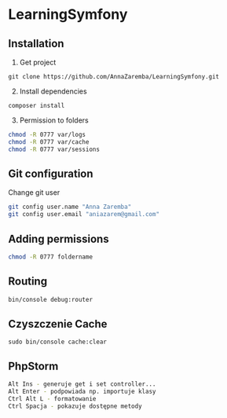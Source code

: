 LearningSymfony
===============

Installation
------------

1. Get project
```
git clone https://github.com/AnnaZaremba/LearningSymfony.git
```
2. Install dependencies
```
composer install
```
3. Permission to folders
```bash
chmod -R 0777 var/logs
chmod -R 0777 var/cache
chmod -R 0777 var/sessions
```

Git configuration
-----------------

Change git user
```bash
git config user.name "Anna Zaremba"
git config user.email "aniazarem@gmail.com"
```

Adding permissions
------------------
```bash
chmod -R 0777 foldername
```

Routing
-------
```bash
bin/console debug:router
```

Czyszczenie Cache
-----------------
```
sudo bin/console cache:clear
```

PhpStorm
--------
```bash
Alt Ins - generuje get i set controller...
Alt Enter - podpowiada np. importuje klasy
Ctrl Alt L - formatowanie
Ctrl Spacja - pokazuje dostępne metody
```

